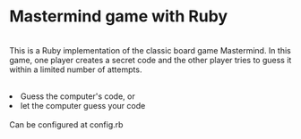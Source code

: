 # Mastermind game with Ruby
 \
This is a Ruby implementation of the classic board game Mastermind. In this game, one player creates a secret code 
and the other player tries to guess it within a limited number of attempts.<br />
 <br />
 <li>Guess the computer's code, or
 <li>let the computer guess your code<br />
  <br />
Can be configured at config.rb

